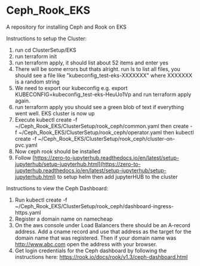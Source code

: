 # Ceph_Rook_EKS

A repository for installing Ceph and Rook on EKS

Instructions to setup the Cluster:

1. run cd ClusterSetup/EKS
2. run terraform init
3. run terraform apply, it should list about 52 items and enter yes
4. There will be some errors but thats alright. run ls to list all files, you should see a file like "kubeconfig_test-eks-XXXXXXX" where XXXXXXX is a random string
5. We need to export our kubeconfig e.g. export KUBECONFIG=kubeconfig_test-eks-HeuUo1Vp and run terraform apply again.
6. run terraform apply you should see a green blob of text if everything went well. EKS cluster is now up
7. Execute kubectl create -f ~/Ceph_Rook_EKS/ClusterSetup/rook_ceph/common.yaml then create -f ~/Ceph_Rook_EKS/ClusterSetup/rook_ceph/operator.yaml then kubectl create -f ~/Ceph_Rook_EKS/ClusterSetup/rook_ceph/cluster-on-pvc.yaml 
8. Now ceph rook should be installed
9. Follow [https://zero-to-jupyterhub.readthedocs.io/en/latest/setup-jupyterhub/setup-jupyterhub.html](https://zero-to-jupyterhub.readthedocs.io/en/latest/setup-jupyterhub/setup-jupyterhub.html) to setup helm then add jupyterHUB to the cluster

Instructions to view the Ceph Dashboard:
1. Run kubectl create -f ~/Ceph_Rook_EKS/ClusterSetup/rook_ceph/dashboard-ingress-https.yaml
2. Register a domain name on namecheap
3. On the aws console under Load Balancers there should be an A-record address. Add a cname record and use that address as the target for the domain name that was registered. Then if your domain name was http://www.abc.com open the address with your browser.
4. Get login credentials for the Ceph dashboard by following the instructions here: https://rook.io/docs/rook/v1.3/ceph-dashboard.html 

